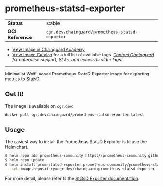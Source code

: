 <!--monopod:start-->
# prometheus-statsd-exporter
| | |
| - | - |
| **Status** | stable |
| **OCI Reference** | `cgr.dev/chainguard/prometheus-statsd-exporter` |


* [View Image in Chainguard Academy](https://edu.chainguard.dev/chainguard/chainguard-images/reference/prometheus-statsd-exporter/overview/)
* [View Image Catalog](https://console.enforce.dev/images/catalog) for a full list of available tags.
*[Contact Chainguard](https://www.chainguard.dev/chainguard-images) for enterprise support, SLAs, and access to older tags.*

---
<!--monopod:end-->

Minimalist Wolfi-based Prometheus StatsD Exporter image for exporting metrics to StatsD.

## Get It!

The image is available on `cgr.dev`:

```
docker pull cgr.dev/chainguard/prometheus-statsd-exporter:latest
```

## Usage

The easiest way to install the Prometheus StatsD Exporter is to use the Helm chart.

```bash
$ helm repo add prometheus-community https://prometheus-community.github.io/helm-charts
$ helm repo update
$ helm install prom-statsd-exporter prometheus-community/prometheus-statsd-exporter \
 --set image.repository=cgr.dev/chainguard/prometheus-statsd-exporter --set image.tag=latest
```

For more detail, please refer to the [StatsD Exporter documentation](https://github.com/prometheus/statsd_exporter).
